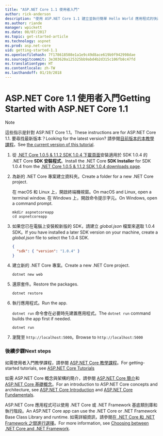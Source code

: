 ```yaml
---
title: "ASP.NET Core 1.1 使用者入門"
author: rick-anderson
description: "使用 ASP.NET Core 1.1 建立並執行簡單 Hello World 應用程式的快速教學課程。"
ms.author: riande
manager: wpickett
ms.date: 08/07/2017
ms.topic: get-started-article
ms.technology: aspnet
ms.prod: asp.net-core
uid: getting-started-1.1
ms.openlocfilehash: 7f178618508e1a1e9c49d8ace619b9f942998dae
ms.sourcegitcommit: 3e303620a125325bb9abd4b2d315c106fb8c47fd
ms.translationtype: HT
ms.contentlocale: zh-TW
ms.lasthandoff: 01/19/2018
---
```

# <a name="getting-started-with-aspnet-core-11"></a><span data-ttu-id="8ae6b-103">ASP.NET Core 1.1 使用者入門</span><span class="sxs-lookup"><span data-stu-id="8ae6b-103">Getting Started with ASP.NET Core 1.1</span></span>

> [!NOTE]
> <span data-ttu-id="8ae6b-104">這些指示是針對 ASP.NET Core 1.1。</span><span class="sxs-lookup"><span data-stu-id="8ae6b-104">These instructions are for ASP.NET Core 1.1.</span></span> <span data-ttu-id="8ae6b-105">要尋找最新版本？</span><span class="sxs-lookup"><span data-stu-id="8ae6b-105">Looking for the latest version?</span></span> <span data-ttu-id="8ae6b-106">請參閱[目前版本的本教學課程](xref:getting-started)。</span><span class="sxs-lookup"><span data-stu-id="8ae6b-106">See [the current version of this tutorial](xref:getting-started).</span></span>

1. <span data-ttu-id="8ae6b-107">從 [.NET Core 1.0.5 & 1.1.2 SDK 1.0.4 下載頁面](https://github.com/dotnet/core/blob/master/release-notes/download-archives/1.0.5-download.md)安裝適用於 SDK 1.0.4 的 .NET Core **SDK 安裝程式**。</span><span class="sxs-lookup"><span data-stu-id="8ae6b-107">Install the .NET Core **SDK Installer** for SDK 1.0.4 from the [.NET Core 1.0.5 & 1.1.2 SDK 1.0.4 downloads page](https://github.com/dotnet/core/blob/master/release-notes/download-archives/1.0.5-download.md).</span></span>

2. <span data-ttu-id="8ae6b-108">為新的 .NET Core 專案建立資料夾。</span><span class="sxs-lookup"><span data-stu-id="8ae6b-108">Create a folder for a new .NET Core project.</span></span>

   <span data-ttu-id="8ae6b-109">在 macOS 和 Linux 上，開啟終端機視窗。</span><span class="sxs-lookup"><span data-stu-id="8ae6b-109">On macOS and Linux, open a terminal window.</span></span> <span data-ttu-id="8ae6b-110">在 Windows 上，開啟命令提示字元。</span><span class="sxs-lookup"><span data-stu-id="8ae6b-110">On Windows, open a command prompt.</span></span>

   ```terminal
   mkdir aspnetcoreapp
   cd aspnetcoreapp
   ```

2. <span data-ttu-id="8ae6b-111">如果您已在電腦上安裝較新版的 SDK，請建立 *global.json* 檔案來選取 1.0.4 SDK。</span><span class="sxs-lookup"><span data-stu-id="8ae6b-111">If you have installed a later SDK version on your machine, create a *global.json* file to select the 1.0.4 SDK.</span></span>

   ```json
   {
     "sdk": { "version": "1.0.4" }
   }
   ```

2. <span data-ttu-id="8ae6b-112">建立新的 .NET Core 專案。</span><span class="sxs-lookup"><span data-stu-id="8ae6b-112">Create a new .NET Core project.</span></span>

   ```terminal
   dotnet new web
   ```
   
3.  <span data-ttu-id="8ae6b-113">還原套件。</span><span class="sxs-lookup"><span data-stu-id="8ae6b-113">Restore the packages.</span></span>

    ```terminal
    dotnet restore
    ```

4. <span data-ttu-id="8ae6b-114">執行應用程式。</span><span class="sxs-lookup"><span data-stu-id="8ae6b-114">Run the app.</span></span>

   <span data-ttu-id="8ae6b-115">`dotnet run` 命令會在必要時先建置應用程式。</span><span class="sxs-lookup"><span data-stu-id="8ae6b-115">The `dotnet run` command builds the app first if needed.</span></span>

   ```terminal
   dotnet run
   ```

5. <span data-ttu-id="8ae6b-116">瀏覽至 `http://localhost:5000`。</span><span class="sxs-lookup"><span data-stu-id="8ae6b-116">Browse to `http://localhost:5000`</span></span>

<!-- H3 to avoid a single-entry internal TOC -->
### <a name="next-steps"></a><span data-ttu-id="8ae6b-117">後續步驟</span><span class="sxs-lookup"><span data-stu-id="8ae6b-117">Next steps</span></span>

<span data-ttu-id="8ae6b-118">如需使用者入門教學課程，請參閱 [ASP.NET Core 教學課程](tutorials/index.md)。</span><span class="sxs-lookup"><span data-stu-id="8ae6b-118">For getting-started tutorials, see [ASP.NET Core Tutorials](tutorials/index.md)</span></span>

<span data-ttu-id="8ae6b-119">如需 ASP.NET Core 概念與架構的簡介，請參閱 [ASP.NET Core 簡介](index.md)和 [ASP.NET Core 基礎概念](fundamentals/index.md)。</span><span class="sxs-lookup"><span data-stu-id="8ae6b-119">For an introduction to ASP.NET Core concepts and architecture, see [ASP.NET Core Introduction](index.md) and [ASP.NET Core Fundamentals](fundamentals/index.md).</span></span>

<span data-ttu-id="8ae6b-120">ASP.NET Core 應用程式可以使用 .NET Core 或 .NET Framework 基底類別庫和執行階段。</span><span class="sxs-lookup"><span data-stu-id="8ae6b-120">An ASP.NET Core app can use the .NET Core or .NET Framework Base Class Library and runtime.</span></span> <span data-ttu-id="8ae6b-121">如需詳細資訊，請參閱[在 .NET Core 和 .NET Framework 之間進行選擇](https://docs.microsoft.com/dotnet/articles/standard/choosing-core-framework-server)。</span><span class="sxs-lookup"><span data-stu-id="8ae6b-121">For more information, see [Choosing between .NET Core and .NET Framework](https://docs.microsoft.com/dotnet/articles/standard/choosing-core-framework-server).</span></span>
